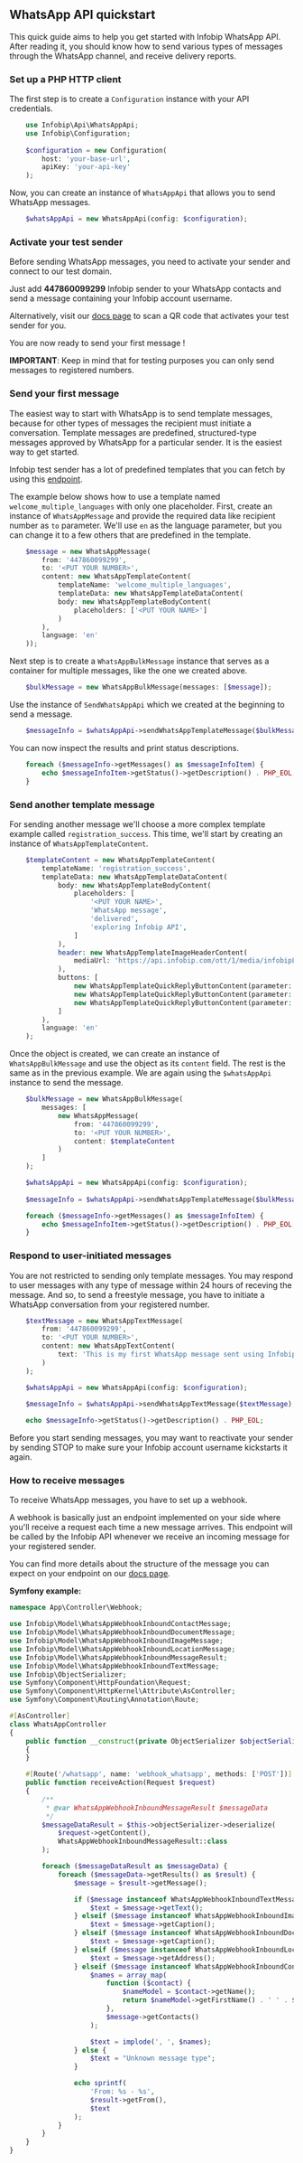 ## WhatsApp API quickstart

This quick guide aims to help you get started with Infobip WhatsApp API. After reading it, you should know how to send various types of messages through the
WhatsApp channel, and receive delivery reports.

### Set up a PHP HTTP client

The first step is to create a `Configuration` instance with your API credentials.

```php
    use Infobip\Api\WhatsAppApi;
    use Infobip\Configuration;
    
    $configuration = new Configuration(
        host: 'your-base-url',
        apiKey: 'your-api-key'
    );
```

Now, you can create an instance of `WhatsAppApi` that allows you to send WhatsApp messages.

```php
    $whatsAppApi = new WhatsAppApi(config: $configuration);
```

### Activate your test sender

Before sending WhatsApp messages, you need to activate your sender and connect to our test domain.

Just add **447860099299** Infobip sender to your WhatsApp contacts and send a message containing your Infobip account username.

Alternatively, visit our [docs page][whatsapp-docs-page] to scan a QR code that activates your test sender for you.

You are now ready to send your first message !

**IMPORTANT**: Keep in mind that for testing purposes you can only send messages to registered numbers.

### Send your first message

The easiest way to start with WhatsApp is to send template messages, because for other types of messages the recipient must initiate a conversation.
Template messages are predefined, structured-type messages approved by WhatsApp for a particular sender.
It is the easiest way to get started.

Infobip test sender has a lot of predefined templates that you can fetch by using this [endpoint][get-templates-url].

The example below shows how to use a template named `welcome_multiple_languages` with only one placeholder.
First, create an instance of `WhatsAppMessage` and provide the required data like recipient number as `to` parameter. We'll use `en` as the language parameter,
but you can change it to a few others that are predefined in the template.

```php
    $message = new WhatsAppMessage(
        from: '447860099299',
        to: '<PUT YOUR NUMBER>',
        content: new WhatsAppTemplateContent(
            templateName: 'welcome_multiple_languages',
            templateData: new WhatsAppTemplateDataContent(
            body: new WhatsAppTemplateBodyContent(
                placeholders: ['<PUT YOUR NAME>']
            )
        ),
        language: 'en'
    ));
```

Next step is to create a `WhatsAppBulkMessage` instance that serves as a container for multiple messages, like the one we created above.

```php
    $bulkMessage = new WhatsAppBulkMessage(messages: [$message]);
```

Use the instance of `SendWhatsAppApi` which we created at the beginning to send a message.

```php
    $messageInfo = $whatsAppApi->sendWhatsAppTemplateMessage($bulkMessage);
```

You can now inspect the results and print status descriptions.

```php
    foreach ($messageInfo->getMessages() as $messageInfoItem) {
        echo $messageInfoItem->getStatus()->getDescription() . PHP_EOL;
    }
```

### Send another template message

For sending another message we'll choose a more complex template example called `registration_success`.
This time, we'll start by creating an instance of `WhatsAppTemplateContent`.

```php
    $templateContent = new WhatsAppTemplateContent(
        templateName: 'registration_success',
        templateData: new WhatsAppTemplateDataContent(
            body: new WhatsAppTemplateBodyContent(
                placeholders: [
                    '<PUT YOUR NAME>',
                    'WhatsApp message',
                    'delivered',
                    'exploring Infobip API',
                ]
            ),
            header: new WhatsAppTemplateImageHeaderContent(
                mediaUrl: 'https://api.infobip.com/ott/1/media/infobipLogo'
            ),
            buttons: [
                new WhatsAppTemplateQuickReplyButtonContent(parameter: 'Yes'),
                new WhatsAppTemplateQuickReplyButtonContent(parameter: 'No'),
                new WhatsAppTemplateQuickReplyButtonContent(parameter: 'Later')
            ]
        ),
        language: 'en'
    );
```

Once the object is created, we can create an instance of `WhatsAppBulkMessage` and use the object as its `content` field.
The rest is the same as in the previous example. We are again using the `$whatsAppApi` instance to send the message.

```php
    $bulkMessage = new WhatsAppBulkMessage(
        messages: [
            new WhatsAppMessage(
                from: '447860099299',
                to: '<PUT YOUR NUMBER>',
                content: $templateContent
            )
        ]
    );

    $whatsAppApi = new WhatsAppApi(config: $configuration);
    
    $messageInfo = $whatsAppApi->sendWhatsAppTemplateMessage($bulkMessage);

    foreach ($messageInfo->getMessages() as $messageInfoItem) {
        echo $messageInfoItem->getStatus()->getDescription() . PHP_EOL;
    }
```

### Respond to user-initiated messages

You are not restricted to sending only template messages.
You may respond to user messages with any type of message within 24 hours of receving the message.
And so, to send a freestyle message, you have to initiate a WhatsApp conversation from your registered number.

```php
    $textMessage = new WhatsAppTextMessage(
        from: '447860099299',
        to: '<PUT YOUR NUMBER>',
        content: new WhatsAppTextContent(
            text: 'This is my first WhatsApp message sent using Infobip API client library'
        )
    );

    $whatsAppApi = new WhatsAppApi(config: $configuration);
    
    $messageInfo = $whatsAppApi->sendWhatsAppTextMessage($textMessage);

    echo $messageInfo->getStatus()->getDescription() . PHP_EOL;
```

Before you start sending messages, you may want to reactivate your sender by sending STOP to make sure your Infobip account username kickstarts it again.

### How to receive messages

To receive WhatsApp messages, you have to set up a webhook.

A webhook is basically just an endpoint implemented on your side where you'll receive a request each time a new message arrives.
This endpoint will be called by the Infobip API whenever we receive an incoming message for your registered sender.

You can find more details about the structure of the message you can expect on your endpoint on our [docs page][receive-webhook-url].

**Symfony example:**

```php
namespace App\Controller\Webhook;

use Infobip\Model\WhatsAppWebhookInboundContactMessage;
use Infobip\Model\WhatsAppWebhookInboundDocumentMessage;
use Infobip\Model\WhatsAppWebhookInboundImageMessage;
use Infobip\Model\WhatsAppWebhookInboundLocationMessage;
use Infobip\Model\WhatsAppWebhookInboundMessageResult;
use Infobip\Model\WhatsAppWebhookInboundTextMessage;
use Infobip\ObjectSerializer;
use Symfony\Component\HttpFoundation\Request;
use Symfony\Component\HttpKernel\Attribute\AsController;
use Symfony\Component\Routing\Annotation\Route;

#[AsController]
class WhatsAppController
{
    public function __construct(private ObjectSerializer $objectSerializer)
    {
    }

    #[Route('/whatsapp', name: 'webhook_whatsapp', methods: ['POST'])]
    public function receiveAction(Request $request)
    {
        /**
         * @var WhatsAppWebhookInboundMessageResult $messageData
         */
        $messageDataResult = $this->objectSerializer->deserialize(
            $request->getContent(),
            WhatsAppWebhookInboundMessageResult::class
        );

        foreach ($messageDataResult as $messageData) {
            foreach ($messageData->getResults() as $result) {
                $message = $result->getMessage();

                if ($message instanceof WhatsAppWebhookInboundTextMessage) {
                    $text = $message->getText();
                } elseif ($message instanceof WhatsAppWebhookInboundImageMessage) {
                    $text = $message->getCaption();
                } elseif ($message instanceof WhatsAppWebhookInboundDocumentMessage) {
                    $text = $message->getCaption();
                } elseif ($message instanceof WhatsAppWebhookInboundLocationMessage) {
                    $text = $message->getAddress();
                } elseif ($message instanceof WhatsAppWebhookInboundContactMessage) {
                    $names = array_map(
                        function ($contact) {
                            $nameModel = $contact->getName();
                            return $nameModel->getFirstName() . ' ' . $nameModel->getLastName();
                        },
                        $message->getContacts()
                    );

                    $text = implode(', ', $names);
                } else {
                    $text = "Unknown message type";
                }

                echo sprintf(
                    'From: %s - %s',
                    $result->getFrom(),
                    $text
                );
            }
        }
    }
}
```

[get-templates-url]: https://www.infobip.com/docs/api#channels/whatsapp/get-whatsapp-templates

[receive-webhook-url]: https://www.infobip.com/docs/api#channels/whatsapp/receive-whatsapp-inbound-messages

[whatsapp-docs-page]: https://www.infobip.com/docs/api#channels/whatsapp

